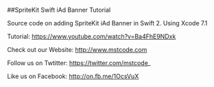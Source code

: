 ##SpriteKit Swift iAd Banner Tutorial

Source code on adding SpriteKit iAd Banner in Swift 2. Using Xcode 7.1

Tutorial: https://www.youtube.com/watch?v=Ba4FhE9NDxk

Check out our Website: http://www.mstcode.com

Follow us on Twtitter: https://twitter.com/mstcode_

Like us on Facebook: http://on.fb.me/1OcsVuX

